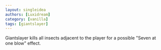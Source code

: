 ```yaml
---
layout: singleidea
authors: [Luxidream]
category: [vanilla]
tags: [giantslayer]
---
```

Giantslayer kills all insects adjacent to the player for a possible "Seven at one blow" effect.
